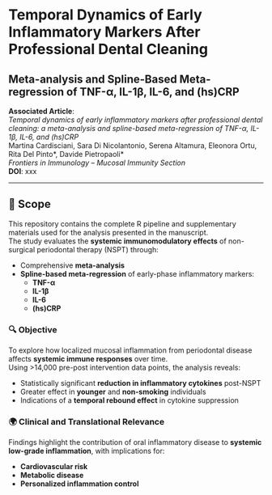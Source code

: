 # Temporal Dynamics of Early Inflammatory Markers After Professional Dental Cleaning

## Meta-analysis and Spline-Based Meta-regression of TNF-α, IL-1β, IL-6, and (hs)CRP

**Associated Article**:  
*Temporal dynamics of early inflammatory markers after professional dental cleaning: a meta-analysis and spline-based meta-regression of TNF-α, IL-1β, IL-6, and (hs)CRP*  
Martina Cardisciani, Sara Di Nicolantonio, Serena Altamura, Eleonora Ortu, Rita Del Pinto\*, Davide Pietropaoli\*  
*Frontiers in Immunology – Mucosal Immunity Section*  
**DOI**: xxx  


---

## 📄 Scope

This repository contains the complete R pipeline and supplementary materials used for the analysis presented in the manuscript.  
The study evaluates the **systemic immunomodulatory effects** of non-surgical periodontal therapy (NSPT) through:

- Comprehensive **meta-analysis**  
- **Spline-based meta-regression** of early-phase inflammatory markers:  
  - **TNF-α**  
  - **IL-1β**  
  - **IL-6**  
  - **(hs)CRP**

### 🔍 Objective

To explore how localized mucosal inflammation from periodontal disease affects **systemic immune responses** over time.  
Using >14,000 pre-post intervention data points, the analysis reveals:

- Statistically significant **reduction in inflammatory cytokines** post-NSPT  
- Greater effect in **younger** and **non-smoking** individuals  
- Indications of a **temporal rebound effect** in cytokine suppression

### 🌍 Clinical and Translational Relevance

Findings highlight the contribution of oral inflammatory disease to **systemic low-grade inflammation**, with implications for:

- **Cardiovascular risk**  
- **Metabolic disease**  
- **Personalized inflammation control**



